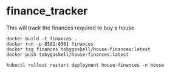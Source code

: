 # finance_tracker

This will track the finances required to buy a house

```
docker build -t finances .
docker run -p 8501:8501 finances
docker tag finances tobygaskell/house-finances:latest
docker push tobygaskell/house-finances:latest
```

```
kubectl rollout restart deployment house-finances -n house
```
